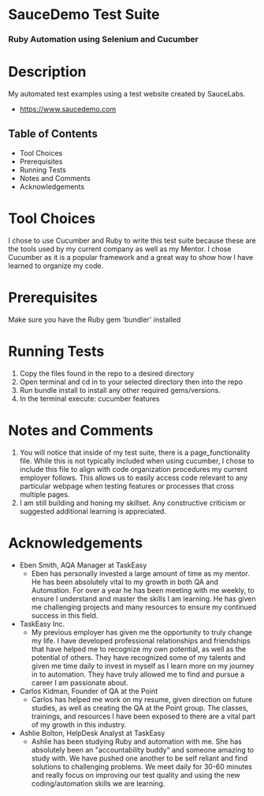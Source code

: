 # SauceDemo Test Suite

### Ruby Automation using Selenium and Cucumber

# Description
My automated test examples using a test website created by SauceLabs.
* https://www.saucedemo.com

## Table of Contents
- Tool Choices
- Prerequisites
- Running Tests
- Notes and Comments
- Acknowledgements

# Tool Choices
I chose to use Cucumber and Ruby to write this test suite because these are the tools used by my current company as well as my Mentor. I chose Cucumber as it is a popular framework and a great way to show how I have learned to organize my code.

# Prerequisites
Make sure you have the Ruby gem 'bundler' installed

# Running Tests
1. Copy the files found in the repo to a desired directory
2. Open terminal and cd in to your selected directory then into the repo
3. Run bundle install to install any other required gems/versions.
4. In the terminal execute: cucumber features

# Notes and Comments
1. You will notice that inside of my test suite, there is a page_functionality file. While this is not typically included when using cucumber, I chose to include this file to align with code organization procedures my current employer follows. This allows us to easily access code relevant to any particular webpage when testing features or processes that cross multiple pages.
2. I am still building and honing my skillset. Any constructive criticism or suggested additional learning is appreciated.



# Acknowledgements
* Eben Smith, AQA Manager at TaskEasy
  - Eben has personally invested a large amount of time as my mentor. He has been absolutely vital to my growth in both QA and Automation. For over a year he has been meeting with me weekly, to ensure I understand and master the skills I am learning. He has given me challenging projects and many resources to ensure my continued success in this field.
* TaskEasy Inc.
  - My previous employer has given me the opportunity to truly change my life. I have developed professional relationships and friendships that have helped me to recognize my own potential, as well as the potential of others. They have recognized some of my talents and given me time daily to invest in myself as I learn more on my journey in to automation. They have truly allowed me to find and pursue a career I am passionate about.
* Carlos Kidman, Founder of QA at the Point
  - Carlos has helped me work on my resume, given direction on future studies, as well as creating the QA at the Point group. The classes, trainings, and resources I have been exposed to there are a vital part of my growth in this industry.
* Ashlie Bolton, HelpDesk Analyst at TaskEasy
  - Ashlie has been studying Ruby and automation with me. She has absolutely been an "accountability buddy" and someone amazing to study with. We have pushed one another to be self reliant and find solutions to challenging problems. We meet daily for 30-60 minutes and really focus on improving our test quality and using the new coding/automation skills we are learning.

